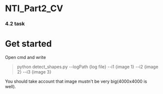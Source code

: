 # NTI_Part2_CV
### 4.2 task
# Get started
Open cmd and write
> python detect_shapes.py --logPath {log file} --i1 {image 1} --i2 {image 2} --i3 {image 3}

You should take account that image mustn't be very big(4000x4000 is well).
